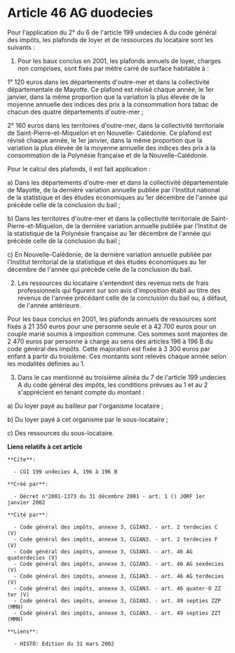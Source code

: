 # Article 46 AG duodecies

Pour l'application du 2° du 6 de l'article 199 undecies A du code général des impôts, les plafonds de loyer et de ressources
du locataire sont les suivants :

1. Pour les baux conclus en 2001, les plafonds annuels de loyer, charges non comprises, sont fixés par mètre carré de surface
habitable à :

1° 120 euros dans les départements d'outre-mer et dans la collectivité départementale de Mayotte. Ce plafond est révisé
chaque année, le 1er janvier, dans la même proportion que la variation la plus élevée de la moyenne annuelle des indices des
prix à la consommation hors tabac de chacun des quatre départements d'outre-mer ;

2° 160 euros dans les territoires d'outre-mer, dans la collectivité territoriale de Saint-Pierre-et-Miquelon et en Nouvelle-
Calédonie. Ce plafond est révisé chaque année, le 1er janvier, dans la même proportion que la variation la plus élevée de la
moyenne annuelle des indices des prix à la consommation de la Polynésie française et de la Nouvelle-Calédonie.

Pour le calcul des plafonds, il est fait application :

a) Dans les départements d'outre-mer et dans la collectivité départementale de Mayotte, de la dernière variation annuelle
publiée par l'Institut national de la statistique et des études économiques au 1er décembre de l'année qui précède celle de
la conclusion du bail ;

b) Dans les territoires d'outre-mer et dans la collectivité territoriale de Saint-Pierre-et-Miquelon, de la dernière
variation annuelle publiée par l'Institut de la statistique de la Polynésie française au 1er décembre de l'année qui précède
celle de la conclusion du bail ;

c) En Nouvelle-Calédonie, de la dernière variation annuelle publiée par l'Institut territorial de la statistique et des
études économiques au 1er décembre de l'année qui précède celle de la conclusion du bail.

2. Les ressources du locataire s'entendent des revenus nets de frais professionnels qui figurent sur son avis d'imposition
établi au titre des revenus de l'année précédant celle de la conclusion du bail ou, à défaut, de l'année antérieure.

Pour les baux conclus en 2001, les plafonds annuels de ressources sont fixés à 21 350 euros pour une personne seule et à 42
700 euros pour un couple marié soumis à imposition commune. Ces sommes sont majorées de 2 470 euros par personne à charge au
sens des articles 196 à 196 B du code général des impôts. Cette majoration est fixée à 3 300 euros par enfant à partir du
troisième. Ces montants sont relevés chaque année selon les modalités définies au 1.

3. Dans le cas mentionné au troisième alinéa du 7 de l'article 199 undecies A du code général des impôts, les conditions
prévues au 1 et au 2 s'apprécient en tenant compte du montant :

a) Du loyer payé au bailleur par l'organisme locataire ;

b) Du loyer payé à cet organisme par le sous-locataire ;

c) Des ressources du sous-locataire.

**Liens relatifs à cet article**

	**Cite**:

	  - CGI 199 undecies A, 196 à 196 B

	**Créé par**:

	  - Décret n°2001-1373 du 31 décembre 2001 - art. 1 () JORF 1er janvier 2002

	**Cité par**:

	  - Code général des impôts, annexe 3, CGIAN3. - art. 2 terdecies C (V)
	  - Code général des impôts, annexe 3, CGIAN3. - art. 2 terdecies F (V)
	  - Code général des impôts, annexe 3, CGIAN3. - art. 46 AG quaterdecies (V)
	  - Code général des impôts, annexe 3, CGIAN3. - art. 46 AG sexdecies (V)
	  - Code général des impôts, annexe 3, CGIAN3. - art. 46 AG terdecies (V)
	  - Code général des impôts, annexe 3, CGIAN3. - art. 46 quater-0 ZZ ter (V)
	  - Code général des impôts, annexe 3, CGIAN3. - art. 49 septies ZZP (MMN)
	  - Code général des impôts, annexe 3, CGIAN3. - art. 49 septies ZZT (MMN)

	**Liens**:

	  - HISTO: Edition du 31 mars 2002
